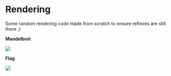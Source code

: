 # Rendering
Some random rendering code made from scratch to ensure reflexes are still there ;)

**Mandelbrot**

![](https://github.com/TomCarton/Rendering/blob/master/result/mandelbrot.png)

**Flag**

![](https://github.com/TomCarton/Rendering/blob/master/result/flag.png)
